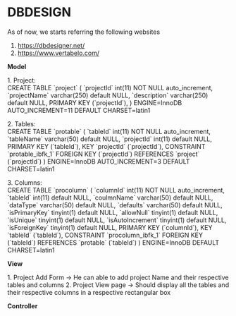 # DBDESIGN
As of now, we starts referring the following websites
1. https://dbdesigner.net/
2. https://www.vertabelo.com/


<p>
<b>Model</b>
</p>

<p>
1. Project:<br>
   CREATE TABLE `project` (
  `projectId` int(11) NOT NULL auto_increment,
  `projectName` varchar(250) default NULL,
  `description` varchar(250) default NULL,
  PRIMARY KEY  (`projectId`),
) ENGINE=InnoDB AUTO_INCREMENT=11 DEFAULT CHARSET=latin1

</p>
<p>
2. Tables: <br>
  CREATE TABLE `protable` (
  `tableId` int(11) NOT NULL auto_increment,
  `tableName` varchar(50) default NULL,
  `projectId` int(11) default NULL,
  PRIMARY KEY  (`tableId`),
  KEY `projectId` (`projectId`),
  CONSTRAINT `protable_ibfk_1` FOREIGN KEY (`projectId`) REFERENCES `project` (`projectId`)
) ENGINE=InnoDB AUTO_INCREMENT=3 DEFAULT CHARSET=latin1


</p>
<p>
3. Columns: <br>
  CREATE TABLE `procolumn` (
  `columnId` int(11) NOT NULL auto_increment,
  `tableId` int(11) default NULL,
  `coulmnName` varchar(50) default NULL,
  `dataType` varchar(50) default NULL,
  `defaults` varchar(50) default NULL,
  `isPrimaryKey` tinyint(1) default NULL,
  `allowNull` tinyint(1) default NULL,
  `isUnique` tinyint(1) default NULL,
  `isAutoIncrement` tinyint(1) default NULL,
  `isForeignKey` tinyint(1) default NULL,
  PRIMARY KEY  (`columnId`),
  KEY `tableId` (`tableId`),
  CONSTRAINT `procolumn_ibfk_1` FOREIGN KEY (`tableId`) REFERENCES `protable` (`tableId`)
) ENGINE=InnoDB DEFAULT CHARSET=latin1
</p>

<p>
<b>View</b>
<p>
1. Project Add Form -> He can able to add project Name and their respective tables and columns
2. Project View page -> Should display all the tables and their respective columns in a respective rectangular box
</p>

<p>
<b> Controller </b>
</p>
